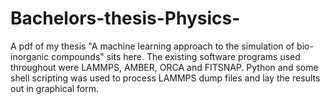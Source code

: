 # Bachelors-thesis-Physics-
A pdf of my thesis "A machine learning approach to the simulation of bio-inorganic compounds" sits here. The existing software programs used throughout were LAMMPS, AMBER, ORCA and FITSNAP. Python and some shell scripting was used to process LAMMPS dump files and lay the results out in graphical form.  
